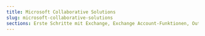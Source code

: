 ```yaml
---
title: Microsoft Collaborative Solutions
slug: microsoft-collaborative-solutions
sections: Erste Schritte mit Exchange, Exchange Account-Funktionen, Outlook Web App (OWA), Account-Migration, Konfiguration des Exchange E-Mail-Clients, Konfiguration von Exchange auf kompatiblen Smartphones/Tablets, Office, SharePoint
---
```

